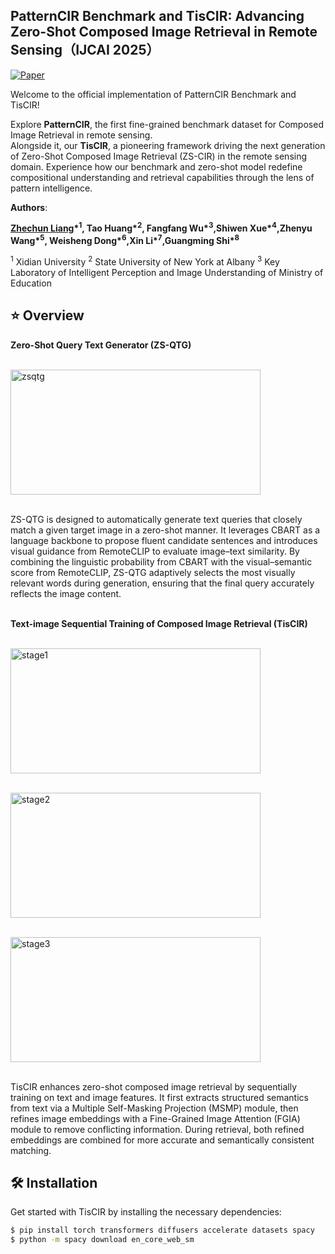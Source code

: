 ## PatternCIR Benchmark and TisCIR: Advancing Zero-Shot Composed Image Retrieval in Remote Sensing（IJCAI 2025）


[![Paper](https://img.shields.io/badge/Paper-PDF-b31b1b.svg)](https://ijcai-preprints.s3.us-west-1.amazonaws.com/2025/4090.pdf)




Welcome to the official implementation of PatternCIR Benchmark and TisCIR!



Explore **PatternCIR**, the first fine-grained benchmark dataset for Composed Image Retrieval in remote sensing.   
Alongside it, our **TisCIR**, a pioneering framework driving the next generation of Zero-Shot Composed Image Retrieval (ZS-CIR) in the remote sensing domain. Experience how our benchmark and zero-shot model redefine compositional understanding and retrieval capabilities through the lens of pattern intelligence.


**Authors**: 

**[Zhechun Liang](https://github.com/captainhvs)\*<sup>1</sup>, Tao Huang\*<sup>2</sup>, Fangfang Wu\*<sup>3</sup>,Shiwen Xue\*<sup>4</sup>,Zhenyu Wang\*<sup>5</sup>, Weisheng Dong\*<sup>6</sup>,Xin Li\*<sup>7</sup>,Guangming Shi\*<sup>8</sup>**

<sup>1</sup> Xidian University <sup>2</sup> State University of New York at Albany <sup>3</sup> Key Laboratory of Intelligent Perception and Image Understanding of Ministry of Education


## ⭐ Overview


**Zero-Shot Query Text Generator (ZS-QTG)**<br><br>



<img width="400" height="200" alt="zsqtg" src="https://github.com/user-attachments/assets/8050f58e-9b29-44a1-9bd1-68275351e19d" /><br><br>



ZS-QTG is designed to automatically generate text queries that closely match a given target image in a zero-shot manner. It leverages CBART as a language backbone to propose fluent candidate sentences and introduces visual guidance from RemoteCLIP to evaluate image–text similarity. By combining the linguistic probability from CBART with the visual–semantic score from RemoteCLIP, ZS-QTG adaptively selects the most visually relevant words during generation, ensuring that the final query accurately reflects the image content.<br><br>


**Text-image Sequential Training of Composed Image Retrieval (TisCIR)**<br><br>

<img width="400" height="200" alt="stage1" src="https://github.com/user-attachments/assets/94c00e10-74fa-4917-8d7d-159e7af6b4e7" /><br><br>

<img width="400" height="200" alt="stage2" src="https://github.com/user-attachments/assets/293371a3-4f9c-4850-8ea1-01ccb9d66179" /><br><br>

<img width="400" height="200" alt="stage3" src="https://github.com/user-attachments/assets/01df7152-665c-4e9d-90fb-2f77137f234b" /><br><br>

TisCIR enhances zero-shot composed image retrieval by sequentially training on text and image features. It first extracts structured semantics from text via a Multiple Self-Masking Projection (MSMP) module, then refines image embeddings with a Fine-Grained Image Attention (FGIA) module to remove conflicting information. During retrieval, both refined embeddings are combined for more accurate and semantically consistent matching.



## 🛠️ Installation
Get started with TisCIR by installing the necessary dependencies:

```bash
$ pip install torch transformers diffusers accelerate datasets spacy
$ python -m spacy download en_core_web_sm
```


